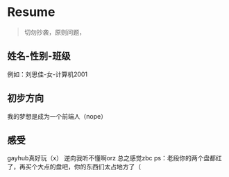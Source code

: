 # Resume

> 切勿抄袭，原则问题，

## 姓名-性别-班级

例如：刘思佳-女-计算机2001

## 初步方向

我的梦想是成为一个前端人（nope）

## 感受

gayhub真好玩（x）
逆向我听不懂啊orz
总之感觉zbc
ps：老段你的两个盘都红了，再买个大点的盘吧，你的东西们太占地方了（